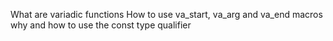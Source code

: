 What are variadic functions
How to use va_start, va_arg and va_end macros
why and how to use the const type qualifier
